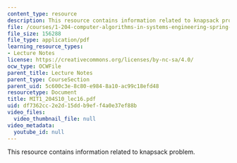 ```yaml
---
content_type: resource
description: This resource contains information related to knapsack problem.
file: /courses/1-204-computer-algorithms-in-systems-engineering-spring-2010/df7362cc2e2d15ddb9eff4a0e37ef88b_MIT1_204S10_lec16.pdf
file_size: 156288
file_type: application/pdf
learning_resource_types:
- Lecture Notes
license: https://creativecommons.org/licenses/by-nc-sa/4.0/
ocw_type: OCWFile
parent_title: Lecture Notes
parent_type: CourseSection
parent_uid: 5c600c3e-8c80-e984-8a10-ac99c18efd48
resourcetype: Document
title: MIT1_204S10_lec16.pdf
uid: df7362cc-2e2d-15dd-b9ef-f4a0e37ef88b
video_files:
  video_thumbnail_file: null
video_metadata:
  youtube_id: null
---
```

This resource contains information related to knapsack problem.